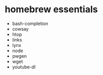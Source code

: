# homebrew essentials

* bash-completion
* cowsay
* htop
* links
* lynx
* node
* pwgen
* wget
* youtube-dl
